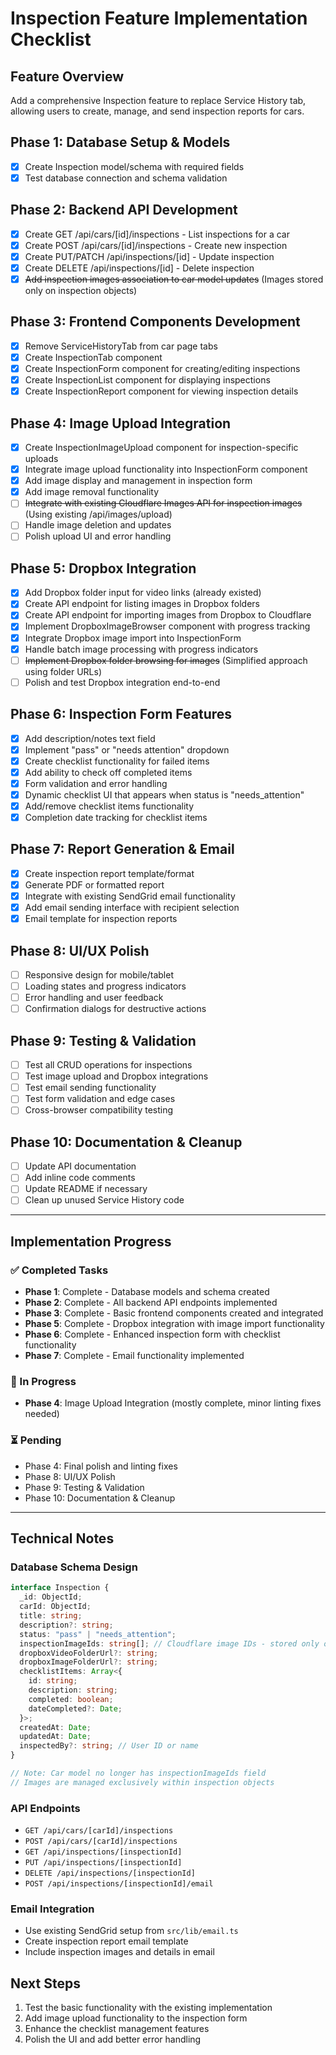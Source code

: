 # Inspection Feature Implementation Checklist

## Feature Overview

Add a comprehensive Inspection feature to replace Service History tab, allowing users to create, manage, and send inspection reports for cars.

## Phase 1: Database Setup & Models

- [x] Create Inspection model/schema with required fields
- [x] Test database connection and schema validation

## Phase 2: Backend API Development

- [x] Create GET /api/cars/[id]/inspections - List inspections for a car
- [x] Create POST /api/cars/[id]/inspections - Create new inspection
- [x] Create PUT/PATCH /api/inspections/[id] - Update inspection
- [x] Create DELETE /api/inspections/[id] - Delete inspection
- [x] ~~Add inspection images association to car model updates~~ (Images stored only on inspection objects)

## Phase 3: Frontend Components Development

- [x] Remove ServiceHistoryTab from car page tabs
- [x] Create InspectionTab component
- [x] Create InspectionForm component for creating/editing inspections
- [x] Create InspectionList component for displaying inspections
- [x] Create InspectionReport component for viewing inspection details

## Phase 4: Image Upload Integration

- [x] Create InspectionImageUpload component for inspection-specific uploads
- [x] Integrate image upload functionality into InspectionForm component
- [x] Add image display and management in inspection form
- [x] Add image removal functionality
- [ ] ~~Integrate with existing Cloudflare Images API for inspection images~~ (Using existing /api/images/upload)
- [ ] Handle image deletion and updates
- [ ] Polish upload UI and error handling

## Phase 5: Dropbox Integration

- [x] Add Dropbox folder input for video links (already existed)
- [x] Create API endpoint for listing images in Dropbox folders
- [x] Create API endpoint for importing images from Dropbox to Cloudflare
- [x] Implement DropboxImageBrowser component with progress tracking
- [x] Integrate Dropbox image import into InspectionForm
- [x] Handle batch image processing with progress indicators
- [ ] ~~Implement Dropbox folder browsing for images~~ (Simplified approach using folder URLs)
- [ ] Polish and test Dropbox integration end-to-end

## Phase 6: Inspection Form Features

- [x] Add description/notes text field
- [x] Implement "pass" or "needs attention" dropdown
- [x] Create checklist functionality for failed items
- [x] Add ability to check off completed items
- [x] Form validation and error handling
- [x] Dynamic checklist UI that appears when status is "needs_attention"
- [x] Add/remove checklist items functionality
- [x] Completion date tracking for checklist items

## Phase 7: Report Generation & Email

- [x] Create inspection report template/format
- [x] Generate PDF or formatted report
- [x] Integrate with existing SendGrid email functionality
- [x] Add email sending interface with recipient selection
- [x] Email template for inspection reports

## Phase 8: UI/UX Polish

- [ ] Responsive design for mobile/tablet
- [ ] Loading states and progress indicators
- [ ] Error handling and user feedback
- [ ] Confirmation dialogs for destructive actions

## Phase 9: Testing & Validation

- [ ] Test all CRUD operations for inspections
- [ ] Test image upload and Dropbox integrations
- [ ] Test email sending functionality
- [ ] Test form validation and edge cases
- [ ] Cross-browser compatibility testing

## Phase 10: Documentation & Cleanup

- [ ] Update API documentation
- [ ] Add inline code comments
- [ ] Update README if necessary
- [ ] Clean up unused Service History code

---

## Implementation Progress

### ✅ Completed Tasks

- **Phase 1**: Complete - Database models and schema created
- **Phase 2**: Complete - All backend API endpoints implemented
- **Phase 3**: Complete - Basic frontend components created and integrated
- **Phase 5**: Complete - Dropbox integration with image import functionality
- **Phase 6**: Complete - Enhanced inspection form with checklist functionality
- **Phase 7**: Complete - Email functionality implemented

### 🔄 In Progress

- **Phase 4**: Image Upload Integration (mostly complete, minor linting fixes needed)

### ⏳ Pending

- Phase 4: Final polish and linting fixes
- Phase 8: UI/UX Polish
- Phase 9: Testing & Validation
- Phase 10: Documentation & Cleanup

---

## Technical Notes

### Database Schema Design

```typescript
interface Inspection {
  _id: ObjectId;
  carId: ObjectId;
  title: string;
  description?: string;
  status: "pass" | "needs_attention";
  inspectionImageIds: string[]; // Cloudflare image IDs - stored only on inspection
  dropboxVideoFolderUrl?: string;
  dropboxImageFolderUrl?: string;
  checklistItems: Array<{
    id: string;
    description: string;
    completed: boolean;
    dateCompleted?: Date;
  }>;
  createdAt: Date;
  updatedAt: Date;
  inspectedBy?: string; // User ID or name
}

// Note: Car model no longer has inspectionImageIds field
// Images are managed exclusively within inspection objects
```

### API Endpoints

- `GET /api/cars/[carId]/inspections`
- `POST /api/cars/[carId]/inspections`
- `GET /api/inspections/[inspectionId]`
- `PUT /api/inspections/[inspectionId]`
- `DELETE /api/inspections/[inspectionId]`
- `POST /api/inspections/[inspectionId]/email`

### Email Integration

- Use existing SendGrid setup from `src/lib/email.ts`
- Create inspection report email template
- Include inspection images and details in email

## Next Steps

1. Test the basic functionality with the existing implementation
2. Add image upload functionality to the inspection form
3. Enhance the checklist management features
4. Polish the UI and add better error handling
